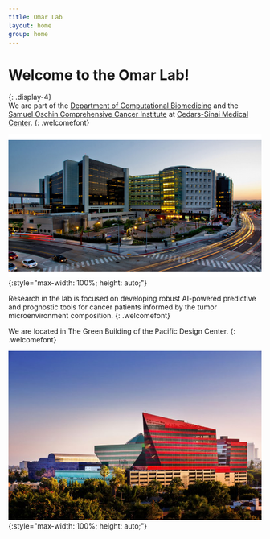 ```yaml
---
title: Omar Lab
layout: home
group: home
---
```


# Welcome to the Omar Lab!
{: .display-4}
<br>
We are part of the [Department of Computational Biomedicine](https://www.cedars-sinai.edu/health-sciences-university/research/departments-institutes/computational-biomedicine.html) and the [Samuel Oschin Comprehensive Cancer Institute](https://www.cedars-sinai.edu/health-sciences-university/research/departments-institutes/cancer.html) at [Cedars-Sinai Medical Center](https://www.cedars-sinai.org/home.html).
{: .welcomefont}

![Cedars-Sinai](static/img/logo/Cedars1.png){:style="max-width: 100%; height: auto;"}

Research in the lab is focused on developing robust AI-powered predictive and prognostic tools for cancer patients informed by the tumor microenvironment composition.
{: .welcomefont}

We are located in The Green Building of the Pacific Design Center.
{: .welcomefont}

![PDC](static/img/logo/PDC1.jpg){:style="max-width: 100%; height: auto;"}
